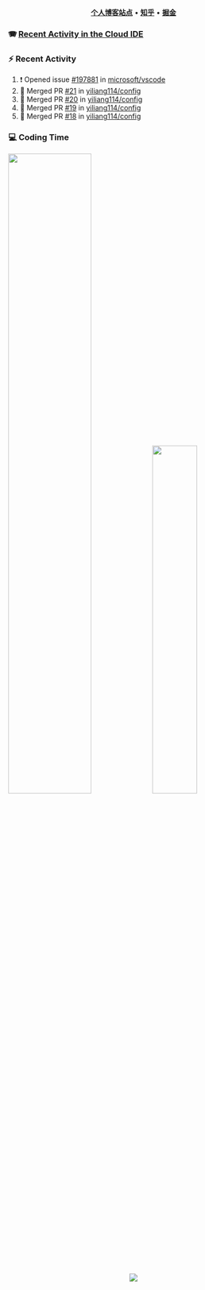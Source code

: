 <p align="center">
    <b><a href="https://yiliang.site">个人博客站点</a></b>
    •
    <b><a href="https://www.zhihu.com/people/Mrz2J">知乎</a></b>
    •
    <b><a href="https://juejin.im/user/2629687542813016">掘金</a></b>
</p>

### :accordion: [Recent Activity in the Cloud IDE](https://github.com/cloud-webide/.github)

### :zap: Recent Activity

<!--START_SECTION:activity-->

1. ❗ Opened issue [#197881](https://github.com/microsoft/vscode/issues/197881) in [microsoft/vscode](https://github.com/microsoft/vscode)
2. 🎉 Merged PR [#21](https://github.com/yiliang114/config/pull/21) in [yiliang114/config](https://github.com/yiliang114/config)
3. 🎉 Merged PR [#20](https://github.com/yiliang114/config/pull/20) in [yiliang114/config](https://github.com/yiliang114/config)
4. 🎉 Merged PR [#19](https://github.com/yiliang114/config/pull/19) in [yiliang114/config](https://github.com/yiliang114/config)
5. 🎉 Merged PR [#18](https://github.com/yiliang114/config/pull/18) in [yiliang114/config](https://github.com/yiliang114/config)

<!--END_SECTION:activity-->

### 💻 Coding Time

<img align="" width="57.5%" src="https://github-readme-stats.vercel.app/api?username=yiliang114&hide_title=true&hide_border=true&show_icons=true&include_all_commits=true&line_height=21&theme=vue-dark&border_radius=0" /><img align="" width="42.4%" src="https://github-readme-stats.vercel.app/api/top-langs/?username=yiliang114&hide_title=true&hide_border=true&layout=compact&theme=vue-dark&border_radius=0" />

<div align="center">
    <img src="https://github-readme-streak-stats.herokuapp.com/?user=yiliang114" />
</div>
